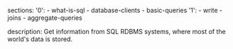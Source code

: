 sections:
  '0':
    - what-is-sql
    - database-clients
    - basic-queries
  '1':
    - write
    - joins
    - aggregate-queries

description: Get information from SQL RDBMS systems, where most of the world's data is stored.
